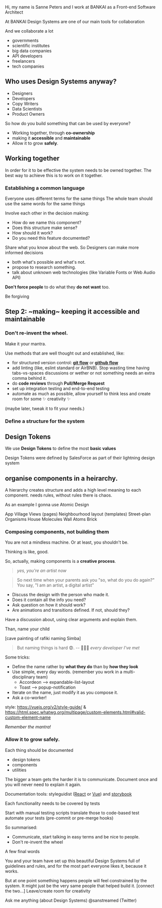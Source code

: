 Hi, my name is Sanne Peters
and I work at BANKAI
as a Front-end Software Architect

At BANKAI Design Systems are one of our main tools for collaboration

And we collaborate a lot

- governments
- scientific institutes
- big data companies
- API developers
- freelancers
- tech companies

## Who uses Design Systems anyway?
- Designers
- Developers
- Copy Writers
- Data Scientists
- Product Owners

So how do you build something that can be used by everyone?
- Working together, through __co-ownership__
- making it __accessible__ and __maintainable__
- Allow it to grow __safely__.


## Working together

In order for it to be effective the system needs to be owned together. The best way to achieve this is to work on it together.

### Establishing a common language

Everyone uses different terms for the same things
The whole team should use the same words for the same things

Involve each other in the decision making:
- How do we name this component?
- Does this structure make sense?
- How should it work?
- Do you need this feature documented?

Share what you know about the web. So Designers can make more informed decisions
- both what's possible and what's not.
- propose to research something.
- talk about unknown web technologies (like Variable Fonts or Web Audio API)

**Don't force people** to do
what they **do not want** too.

Be forgiving


## Step 2: ~making~ __keeping__ it accessible and maintainable

### Don't re-invent the wheel.

Make it your mantra.

Use methods that are well thought out and established,
like:

- for structured version control: [__git flow__](https://nvie.com/posts/a-successful-git-branching-model/) or [__github flow__](https://guides.github.com/introduction/flow/)
- add linting (like, eslint standard or AirBNB). Stop wasting time having tabs-vs-spaces discussions or wether or not something needs an extra comma behind it.
- do __code reviews__ through __Pull/Merge Request__
- set up integration testing and end-to-end testing
- automate as much as possible, allow yourself to think less and create room for some
  ✨ creativity ✨

(maybe later, tweak it to fit your needs.)

### Define a structure for the system

## Design Tokens

We use __Design Tokens__
to define the most __basic values__

Design Tokens were defined by SalesForce as part of their
lightning design system

## organise components in a heirarchy.

A hierarchy creates structure and adds a high level meaning to each component.
needs rules,
without rules there is chaos.

As an example I gonna use Atomic Design

App                 Village
Views (pages)       Neighbourhood
layout (templates)  Street-plan
Organisms           House
Molecules           Wall
Atoms               Brick

### Composing components, not building them

You are not a mindless machine.
Or at least,
you shouldn't be.

Thinking is like, good.

So, actually, making components is a __creative process__.

> _yes, you're an artist now_

> So next time when your parents ask you "so, what do you do again?"
> You say, "I am an artist, a digital artist"

- Discuss the design with the person who made it.
- Does it contain all the info you need?
- Ask question on how it should work?
- Are animations and transitions defined. If not, should they?

Have a discussion about, using clear arguments and explain them.

Than, name your child

[cave painting of rafiki naming Simba]

> But naming things is hard 😨.
> -- 👩🏽‍💻 _every developer I've met_

Some tricks:
- Define the name rather by __what they do__ than by __how they look__
- Use simple, every day words. (remember you work in a multi-disciplinary team)
  - Accordeon --> expandable-list-layout
  - Toast --> popup-notification
- Iterate on the name, just modify it as you compose it.
- Ask a co-worker!

style: https://vuejs.org/v2/style-guide/ & https://html.spec.whatwg.org/multipage/custom-elements.html#valid-custom-element-name

_Remember the mantra!_


### Allow it to grow __safely__.

Each thing should be documented
- design tokens
- components
- utilities

The bigger a team gets the harder it is to communicate.
Document once and you will never need to explain it again.

Documentation tools: styleguidist ([React](https://react-styleguidist.js.org/) or [Vue](https://vue-styleguidist.github.io/)) and [storybook](https://storybook.js.org/)



Each functionality needs to be covered by tests

Start with manual testing scripts
translate those to code-based test
automate your tests (pre-commit or pre-merge hooks)

So summarised:

- Communicate, start talking in easy terms and be nice to people.
- Don't re-invent the wheel

A few final words

You and your team have set up this beautiful Design Systems full of guidelines and rules, and for the most part everyone likes it, because it works.

But at one point something happens people will feel constrained by the system. It might just be the very same people that helped build it.
[connect the two...]
Leave/create room for creativity

Ask me anything
(about Design Systems)
@sanstreamed (Twitter)
